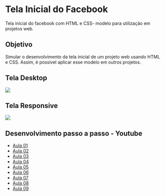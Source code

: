 # Tela Inicial do Facebook
Tela inicial do facebook com HTML e CSS- modelo para utilização em projetos web.
<h2>Objetivo</h2>
<p>Simular o desenvolvimento da tela inicial de um projeto web usando HTML e CSS. Assim, é possível aplicar esse modelo em outros projetos.</p>
<h2>Tela Desktop</h2>
<image src="https://github.com/DalmoMendes/tela-inicial-facebook/blob/master/image/front-end-desktop.jpg">
<h2>Tela Responsive</h2>
<image src="https://github.com/DalmoMendes/tela-inicial-facebook/blob/master/image/front-end-responsive.jpg">
<h2>Desenvolvimento passo a passo - Youtube</h2>
<ul>
<li><a href="https://www.youtube.com/watch?v=ZqFEWNuH-pE&list=PL6QtTMQmvjphOz7bIju_Ms2YpU7C7RrrK">Aula 01</li>
<li><a href="https://www.youtube.com/watch?v=WUbLhcbG3aE&list=PL6QtTMQmvjphOz7bIju_Ms2YpU7C7RrrK&index=2">Aula 02</li>
<li><a href="https://www.youtube.com/watch?v=59mW21RT2Qk&list=PL6QtTMQmvjphOz7bIju_Ms2YpU7C7RrrK&index=3">Aula 03</li>
<li><a href="https://www.youtube.com/watch?v=moCfWFLlJDg&list=PL6QtTMQmvjphOz7bIju_Ms2YpU7C7RrrK&index=4">Aula 04</li>
<li><a href="https://www.youtube.com/watch?v=LuAMy-cJcQQ&list=PL6QtTMQmvjphOz7bIju_Ms2YpU7C7RrrK&index=5">Aula 05</li>
<li><a href="https://www.youtube.com/watch?v=n7t2Zff5xHA&list=PL6QtTMQmvjphOz7bIju_Ms2YpU7C7RrrK&index=6">Aula 06</li>
<li><a href="https://www.youtube.com/watch?v=v1DoxpE2w6U&list=PL6QtTMQmvjphOz7bIju_Ms2YpU7C7RrrK&index=7">Aula 07</li>
<li><a href="https://www.youtube.com/watch?v=fjgfyPkZ4Mo&list=PL6QtTMQmvjphOz7bIju_Ms2YpU7C7RrrK&index=8">Aula 08</li>
<li><a href="https://www.youtube.com/watch?v=8KMIgJ4CkSw&list=PL6QtTMQmvjphOz7bIju_Ms2YpU7C7RrrK&index=9">Aula 09</li>
</ul>
